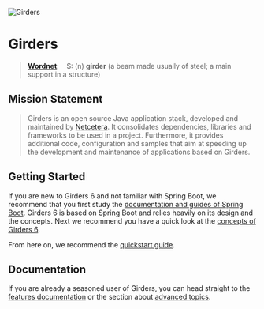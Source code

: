![Girders](images/girders.jpg)

# Girders

> [**Wordnet**](http://wordnetweb.princeton.edu/perl/webwn?s=girders): &#160;&#160;&#160;S: (n) **girder** (a beam made
usually of steel; a main support in a structure)

## Mission Statement
> Girders is an open source Java application stack, developed and maintained by [Netcetera](https://netcetera.com/). 
It consolidates dependencies, libraries and frameworks to be used in a project. Furthermore, it provides additional code,
configuration and samples that aim at speeding up the development and maintenance of applications based on Girders.

## Getting Started
If you are new to Girders 6 and not familiar with Spring Boot, we recommend that you first study the
[documentation and guides of Spring Boot](https://projects.spring.io/spring-boot/). Girders 6 is based on Spring Boot
and relies heavily on its design and the concepts. Next we recommend you have a quick look at the
[concepts of Girders 6](./concepts/index.html).

From here on, we recommend the [quickstart guide](./quickstart/index.html).

## Documentation

If you are already a seasoned user of Girders, you can head straight to the [features documentation](./features/index.html)
or the section about [advanced topics](./advanced/index.html).